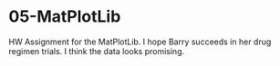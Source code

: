 # 05-MatPlotLib

HW Assignment for the MatPlotLib.  I hope Barry succeeds in her drug regimen trials.  I think the data looks promising.
